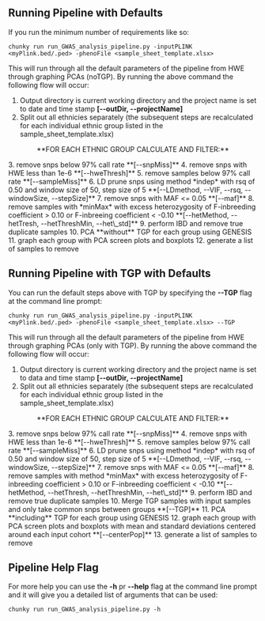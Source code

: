 ## Running Pipeline with Defaults

If you run the minimum number of requirements like so:
```
chunky run run_GWAS_analysis_pipeline.py -inputPLINK <myPlink.bed/.ped> -phenoFile <sample_sheet_template.xlsx>
```
This will run through all the default parameters of the pipeline from HWE through graphing PCAs (noTGP).  By running the above command the following flow will occur:  
  1.  Output directory is current working directory and the project name is set to date and time stamp **[--outDir, --projectName]**
  2.  Split out all ethnicies separately (the subsequent steps are recalculated for each individual ethnic group listed in the sample_sheet_template.xlsx)  
<p align="center">**FOR EACH ETHNIC GROUP CALCULATE AND FILTER:**</p>
  3.  remove snps below 97% call rate **[--snpMiss]**
  4.  remove snps with HWE less than 1e-6 **[--hweThresh]**
  5.  remove samples below 97% call rate **[--sampleMiss]**
  6.  LD prune snps using method *indep* with rsq of 0.50 and window size of 50, step size of 5 **[--LDmethod, --VIF, --rsq, --windowSize, --stepSize]**
  7.  remove snps with MAF <= 0.05 **[--maf]**
  8.  remove samples with *minMax* with  excess heterozygosity of F-inbreeding coefficient > 0.10 or F-inbreeing coefficient < -0.10 **[--hetMethod, --hetTresh, --hetThreshMin, --het\_std]**
  9.  perform IBD and remove true duplicate samples
  10.  PCA **without** TGP for each group using GENESIS
  11. graph each group with PCA screen plots and boxplots
  12. generate a list of samples to remove  


## Running Pipeline with TGP with Defaults

You can run the default steps above with TGP by specifying the **--TGP** flag at the command line prompt:
```
chunky run run_GWAS_analysis_pipeline.py -inputPLINK <myPlink.bed/.ped> -phenoFile <sample_sheet_template.xlsx> --TGP
```
This will run through all the default parameters of the pipeline from HWE through graphing PCAs (only with TGP).  By running the above command the following flow will occur:  
  1.  Output directory is current working directory and the project name is set to data and time stamp **[--outDir, --projectName]**  
  2.  Split out all ethnicies separately (the subsequent steps are recalculated for each individual ethnic group listed in the sample_sheet_template.xlsx)
<p align="center">**FOR EACH ETHNIC GROUP CALCULATE AND FILTER:**</p>
  3.  remove snps below 97% call rate **[--snpMiss]**
  4.  remove snps with HWE less than 1e-6 **[--hweThresh]**
  5.  remove samples below 97% call rate **[--sampleMiss]**
  6.  LD prune snps using method *indep* with rsq of 0.50 and window size of 50, step size of 5 **[--LDmethod, --VIF, --rsq, --windowSize, --stepSize]**
  7.  remove snps with MAF <= 0.05 **[--maf]**
  8.  remove samples with method *minMax* with excess heterozygosity of F-inbreeding coefficient > 0.10 or F-inbreeding coefficient < -0.10 **[--hetMethod, --hetThresh, --hetThreshMin, --het\_std]**
  9.  perform IBD and remove true duplicate samples
  10. Merge TGP samples with input samples and only take common snps between groups **[--TGP]**
  11. PCA **including** TGP for each group using GENESIS 
  12. graph each group with PCA screen plots and boxplots with mean and standard deviations centered around each input cohort **[--centerPop]** 
  13. generate a list of samples to remove


## Pipeline Help Flag

For more help you can use the **-h** pr **--help** flag at the command line prompt and it will give you a detailed list of arguments that can be used:
```
chunky run run_GWAS_analysis_pipeline.py -h
```


